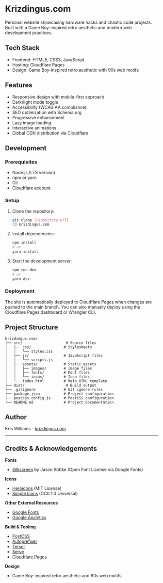 # Krizdingus.com

Personal website showcasing hardware hacks and chaotic code projects. Built with a Game Boy-inspired retro aesthetic and modern web development practices.

## Tech Stack

- Frontend: HTML5, CSS3, JavaScript
- Hosting: Cloudflare Pages
- Design: Game Boy-inspired retro aesthetic with 90s web motifs

## Features

- Responsive design with mobile-first approach
- Dark/light mode toggle
- Accessibility (WCAG AA compliance)
- SEO optimization with Schema.org
- Progressive enhancement
- Lazy image loading
- Interactive animations
- Global CDN distribution via Cloudflare

## Development

### Prerequisites

- Node.js (LTS version)
- npm or yarn
- Git
- Cloudflare account

### Setup

1. Clone the repository:
   ```bash
   git clone [repository-url]
   cd krizdingus.com
   ```

2. Install dependencies:
   ```bash
   npm install
   # or
   yarn install
   ```

3. Start the development server:
   ```bash
   npm run dev
   # or
   yarn dev
   ```

### Deployment

The site is automatically deployed to Cloudflare Pages when changes are pushed to the main branch. You can also manually deploy using the Cloudflare Pages dashboard or Wrangler CLI.

## Project Structure

```
krizdingus.com/
├── src/                    # Source files
│   ├── css/               # Stylesheets
│   │   └── styles.css
│   ├── js/                # JavaScript files
│   │   └── scripts.js
│   ├── assets/            # Static assets
│   │   ├── images/        # Image files
│   │   ├── fonts/         # Font files
│   │   └── icons/         # Icon files
│   └── index.html         # Main HTML template
├── dist/                   # Build output
├── .gitignore             # Git ignore rules
├── package.json           # Project configuration
├── postcss.config.js      # PostCSS configuration
└── README.md              # Project documentation
```

## Author

Kris Williams - [krizdingus.com](https://krizdingus.com)

---

## Credits & Acknowledgements

**Fonts**
- [Silkscreen](https://fonts.google.com/specimen/Silkscreen) by Jason Kottke (Open Font License via Google Fonts)

**Icons**
- [Heroicons](https://heroicons.com/) (MIT License)
- [Simple Icons](https://simpleicons.org/) (CC0 1.0 Universal)

**Other External Resources**
- [Google Fonts](https://fonts.google.com/)
- [Google Analytics](https://analytics.google.com/)

**Build & Tooling**
- [PostCSS](https://postcss.org/)
- [Autoprefixer](https://github.com/postcss/autoprefixer)
- [Terser](https://github.com/terser/terser)
- [Serve](https://github.com/vercel/serve)
- [Cloudflare Pages](https://pages.cloudflare.com/)

**Design**
- Game Boy-inspired retro aesthetic and 90s web motifs. 